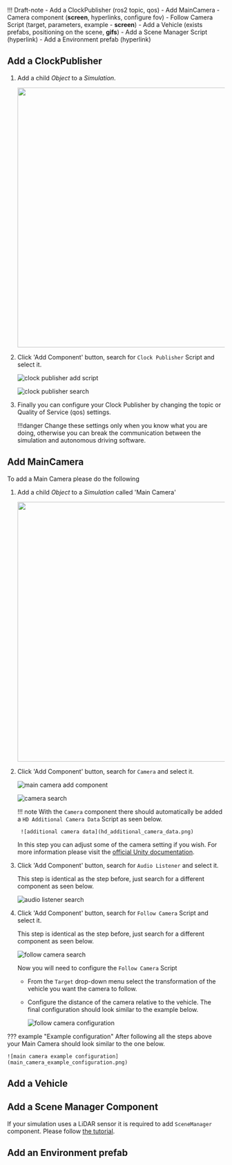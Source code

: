 !!! Draft-note
    - Add a ClockPublisher (ros2 topic, qos)
    - Add MainCamera
        - Camera component (**screen**, hyperlinks, configure fov)
        - Follow Camera Script (target, parameters, example - **screen**)
    - Add a Vehicle (exists prefabs, positioning on the scene, **gifs**)
    - Add a Scene Manager Script (hyperlink)
    - Add a Environment prefab (hyperlink)

## Add a ClockPublisher
1. Add a child *Object* to a *Simulation*.

    <!-- ![clock publisher object](clock_publisher_add_object.gif) -->
    <img src=clock_publisher_add_object.gif width=600px>

1. Click 'Add Component' button, search for `Clock Publisher` Script and select it.

    ![clock publisher add script](clock_publisher_add_component.gif)

    ![clock publisher search](clock_publisher_search.png)

1. Finally you can configure your Clock Publisher by changing the topic or Quality of Service (qos) settings.

    !!!danger
        Change these settings only when you know what you are doing, otherwise you can break the communication between the simulation and autonomous driving software.

## Add MainCamera
To add a Main Camera please do the following

1. Add a child *Object* to a *Simulation* called 'Main Camera'

    <!-- ![main camera add component](main_camera_add_component.gif) -->
    <img src=main_camera_add_component.gif width=600px>

1. Click 'Add Component' button, search for `Camera` and select it.

    ![main camera add component](main_camera_add_component2.gif)
    <!-- <img src=main_camera_add_component2.gif width=600px> -->

    ![camera search](camera_search.png)

    !!! note
        With the `Camera` component there should automatically be added a `HD Additional Camera Data` Script as seen below.

        ![additional camera data](hd_additional_camera_data.png)

    In this step you can adjust some of the camera setting if you wish.
    For more information please visit the [official Unity documentation](https://docs.unity3d.com/Manual/class-Camera.html).

1. Click 'Add Component' button, search for `Audio Listener` and select it.

    This step is identical as the step before, just search for a different component as seen below.

    ![audio listener search](audio_listener_search.png)

1. Click 'Add Component' button, search for `Follow Camera` Script and select it.

    This step is identical as the step before, just search for a different component as seen below.

    ![follow camera search](follow_camera_search.png)

    Now you will need to configure the `Follow Camera` Script

    - From the `Target` drop-down menu select the transformation of the vehicle you want the camera to follow.
    - Configure the distance of the camera relative to the vehicle.
        The final configuration should look similar to the example below.

        ![follow camera configuration](follow_camera_configuration.png)

??? example "Example configuration"
    After following all the steps above your Main Camera should look similar to the one below.

    ![main camera example configuration](main_camera_example_configuration.png)

## Add a Vehicle
<!-- TODO -->

## Add a Scene Manager Component
If your simulation uses a LiDAR sensor it is required to add `SceneManager` component. Please follow [the tutorial](../AddASceneManager/).

## Add an Environment prefab
<!-- TODO -->
